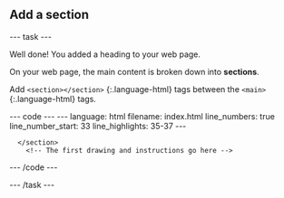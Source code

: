 <h2 class="c-project-heading--task">Add a section</h2>

--- task ---

Well done! You added a heading to your web page.

On your web page, the main content is broken down into **sections**.

Add `<section></section>` {:.language-html} tags between the `<main>`{:.language-html} tags. 

<div class="c-project-code">
--- code ---
---
language: html
filename: index.html
line_numbers: true
line_number_start: 33
line_highlights: 35-37
---
    <!-- The main content for the web page goes between the main tags -->
    <main>
      <section>

      </section>
        <!-- The first drawing and instructions go here -->  

--- /code ---

</div>

--- /task ---
